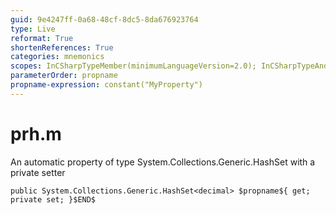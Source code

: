 ```yaml
---
guid: 9e4247ff-0a68-48cf-8dc5-8da676923764
type: Live
reformat: True
shortenReferences: True
categories: mnemonics
scopes: InCSharpTypeMember(minimumLanguageVersion=2.0); InCSharpTypeAndNamespace(minimumLanguageVersion=2.0)
parameterOrder: propname
propname-expression: constant("MyProperty")
---
```


# prh.m

An automatic property of type System.Collections.Generic.HashSet<decimal> with a private setter

```
public System.Collections.Generic.HashSet<decimal> $propname${ get; private set; }$END$
```
